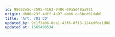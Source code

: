 ```yaml
---
id: 98652e5c-2595-4163-9486-69a5d48aa921
origin: db00a23f-4dff-4a97-abb6-ca5bcd61dab0
title: 'Art. 701 CO'
updated_by: 9c1f3a06-0ca1-43f6-8f13-124edfca1d88
updated_at: 1665490534
---
```

